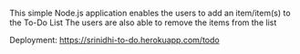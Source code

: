 This simple Node.js application enables the users to add an item/item(s) to the To-Do List
The users are also able to remove the items from the list


Deployment: https://srinidhi-to-do.herokuapp.com/todo
